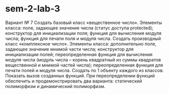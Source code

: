 # sem-2-lab-3
Вариант № 7
Создать базовый класс «вещественное число». Элементы класса: поле, задающее значение числа (статус доступа protected); конструктор для инициализации поля; функция для вычисления модуля числа; функция для печати поля и модуля числа. Создать производный класс «комплексное число». Элементы класса: дополнительно поле, задающее значение мнимой части числа; конструктор для инициализации полей; переопределенная функция для вычисления модуля числа (модуль числа – корень квадратный из суммы квадратов вещественной и мнимой частей числа); переопределенная функция для печати полей и модуля числа. Создать по 1 объекту каждого из классов. Показать вызов созданных функций. При переопределении функций обеспечить и продемонстрировать два варианта: статический полиморфизм и динамический полиморфизм.
